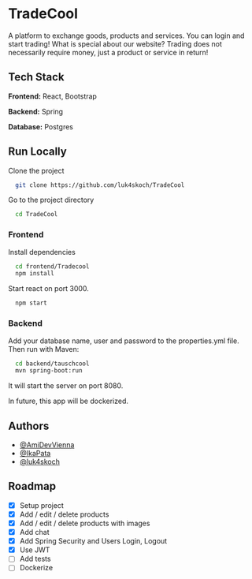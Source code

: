 
# TradeCool

A platform to exchange goods, products and services. You can login and start trading! What is special about our website? Trading does not necessarily require money, just a product or service in return!





## Tech Stack

**Frontend:** React, Bootstrap

**Backend:** Spring

**Database:** Postgres
## Run Locally

Clone the project

```bash
  git clone https://github.com/luk4skoch/TradeCool
```

Go to the project directory

```bash
  cd TradeCool
```

### Frontend

Install dependencies

```bash
  cd frontend/Tradecool
  npm install
```

Start react on port 3000.

```bash
  npm start
```

### Backend

Add your database name, user and password to the properties.yml file. Then run with Maven:

```bash
  cd backend/tauschcool
  mvn spring-boot:run
```

It will start the server on port 8080.

In future, this app will be dockerized. 

## Authors

- [@AmiDevVienna](https://www.github.com/AmiDevVienna)
- [@IkaPata](https://www.github.com/IkaPata)
- [@luk4skoch](https://www.github.com/luk4skoch)


## Roadmap

- [x]  Setup project
- [x]  Add / edit / delete products
- [x]  Add / edit / delete products with images
- [x]  Add chat
- [x]  Add Spring Security and Users Login, Logout
- [x]  Use JWT
- [ ]  Add tests
- [ ]  Dockerize
